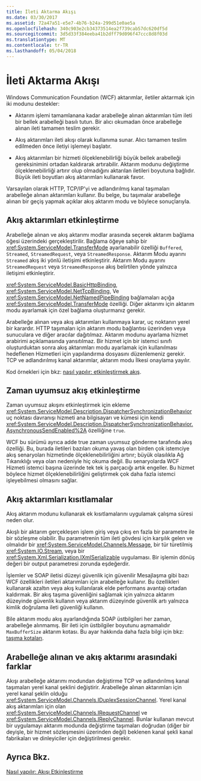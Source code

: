 ```yaml
---
title: İleti Aktarma Akışı
ms.date: 03/30/2017
ms.assetid: 72a47a51-e5e7-4b76-b24a-299d51e0ae5a
ms.openlocfilehash: 340c903e2cb34373514ea2f739cab57dc620df5d
ms.sourcegitcommit: 3d5d33f384eeba41b2dff79d096f47ccc8d8f03d
ms.translationtype: MT
ms.contentlocale: tr-TR
ms.lasthandoff: 05/04/2018
---
```

# <a name="streaming-message-transfer"></a>İleti Aktarma Akışı
Windows Communication Foundation (WCF) aktarımlar, iletiler aktarmak için iki modunu destekler:  
  
-   Aktarım işlemi tamamlanana kadar arabelleğe alınan aktarımları tüm ileti bir bellek arabelleği basılı tutun. Bir alıcı okumadan önce arabelleğe alınan ileti tamamen teslim gerekir.  
  
-   Akış aktarımları ileti akışı olarak kullanıma sunar. Alıcı tamamen teslim edilmeden önce iletiyi işlemeyi başlatır.  
  
-   Akış aktarımları bir hizmeti ölçeklenebilirliği büyük bellek arabelleği gereksinimini ortadan kaldırarak artırabilir. Aktarım modunu değiştirme ölçeklenebilirliği artırır olup olmadığını aktarılan iletileri boyutuna bağlıdır. Büyük ileti boyutları akış aktarımları kullanarak favor.  
  
 Varsayılan olarak HTTP, TCP/IP'yi ve adlandırılmış kanal taşımaları arabelleğe alınan aktarımları kullanır. Bu belge, bu taşımalar arabelleğe alınan bir geçiş yapmak açıklar akış aktarım modu ve böylece sonuçlarıyla.  
  
## <a name="enabling-streamed-transfers"></a>Akış aktarımları etkinleştirme  
 Arabelleğe alınan ve akış aktarımı modlar arasında seçerek aktarım bağlama öğesi üzerindeki gerçekleştirilir. Bağlama öğeye sahip bir <xref:System.ServiceModel.TransferMode> ayarlanabilir özelliği `Buffered`, `Streamed`, `StreamedRequest`, veya `StreamedResponse`. Aktarım Modu ayarını `Streamed` akış iki yönlü iletişimi etkinleştirir. Aktarım Modu ayarını `StreamedRequest` veya `StreamedResponse` akış belirtilen yönde yalnızca iletişimi etkinleştirir.  
  
 <xref:System.ServiceModel.BasicHttpBinding>, <xref:System.ServiceModel.NetTcpBinding>, Ve <xref:System.ServiceModel.NetNamedPipeBinding> bağlamaları açığa <xref:System.ServiceModel.TransferMode> özelliği. Diğer aktarımı için aktarım modu ayarlamak için özel bağlama oluşturmanız gerekir.  
  
 Arabelleğe alınan veya akış aktarımları kullanmaya karar, uç noktanın yerel bir karardır. HTTP taşımaları için aktarım modu bağlantısı üzerinden veya sunuculara ve diğer aracılar dağıtılmaz. Aktarım modunu ayarlama hizmet arabirimi açıklamasında yansıtılmaz. Bir hizmet için bir istemci sınıfı oluşturduktan sonra akış aktarımları modu ayarlamak için kullanılması hedeflenen Hizmetleri için yapılandırma dosyasını düzenlemeniz gerekir. TCP ve adlandırılmış kanal aktarımlar, aktarım modu İlkesi onaylama yayılır.  
  
 Kod örnekleri için bkz: [nasıl yapılır: etkinleştirmek akış](../../../../docs/framework/wcf/feature-details/how-to-enable-streaming.md).  
  
## <a name="enabling-asynchronous-streaming"></a>Zaman uyumsuz akış etkinleştirme  
 Zaman uyumsuz akışını etkinleştirmek için ekleme <xref:System.ServiceModel.Description.DispatcherSynchronizationBehavior> uç noktası davranışı hizmeti ana bilgisayarı ve kümesi için kendi <xref:System.ServiceModel.Description.DispatcherSynchronizationBehavior.AsynchronousSendEnabled%2A> özelliğine `true`.  
  
 WCF bu sürümü ayrıca adde true zaman uyumsuz gönderme tarafında akış özelliği. Bu, burada iletileri bazıları okuma yavaş olan birden çok istemciye akış senaryoları hizmetinde ölçeklenebilirliğini artırır; büyük olasılıkla Ağ Tıkanıklığı veya olan nedeniyle hiç okuma değil. Bu senaryolarda WCF Hizmeti istemci başına üzerinde tek tek iş parçacığı artık engeller. Bu hizmet böylece hizmet ölçeklenebilirliğini geliştirmek çok daha fazla istemci işleyebilmesi olmasını sağlar.  
  
## <a name="restrictions-on-streamed-transfers"></a>Akış aktarımları kısıtlamalar  
 Akış aktarım modunu kullanarak ek kısıtlamalarını uygulamak çalışma süresi neden olur.  
  
 Akışlı bir aktarım gerçekleşen işlem giriş veya çıkış en fazla bir parametre ile bir sözleşme olabilir. Bu parametrenin tüm ileti gövdesi için karşılık gelen ve olmalıdır bir <xref:System.ServiceModel.Channels.Message>, bir tür türetilmiş <xref:System.IO.Stream>, veya bir <xref:System.Xml.Serialization.IXmlSerializable> uygulaması. Bir işlemin dönüş değeri bir output parametresi zorunda eşdeğerdir.  
  
 İşlemler ve SOAP iletisi düzeyi güvenlik için güvenilir Mesajlaşma gibi bazı WCF özellikleri iletileri aktarımları için arabelleğe kullanır. Bu özellikleri kullanarak azaltın veya akış kullanılarak elde performans avantajı ortadan kaldırmak. Bir akış taşıma güvenliğini sağlamak için yalnızca aktarım düzeyinde güvenlik kullanın veya aktarım düzeyinde güvenlik artı yalnızca kimlik doğrulama ileti güvenliği kullanın.  
  
 Bile aktarım modu akış ayarlandığında SOAP üstbilgileri her zaman, arabelleğe alınmamış. Bir ileti için üstbilgiler boyutunu aşmamalıdır `MaxBufferSize` aktarım kotası. Bu ayar hakkında daha fazla bilgi için bkz: [taşıma kotaları](../../../../docs/framework/wcf/feature-details/transport-quotas.md).  
  
## <a name="differences-between-buffered-and-streamed-transfers"></a>Arabelleğe alınan ve akış aktarımı arasındaki farklar  
 Akışı arabelleğe aktarımı modundan değiştirme TCP ve adlandırılmış kanal taşımaları yerel kanal şeklini değiştirir. Arabelleğe alınan aktarımları için yerel kanal şeklin olduğu <xref:System.ServiceModel.Channels.IDuplexSessionChannel>. Yerel kanal akış aktarımları için olan <xref:System.ServiceModel.Channels.IRequestChannel> ve <xref:System.ServiceModel.Channels.IReplyChannel>. Bunlar kullanan mevcut bir uygulamayı aktarım modunda değiştirme taşımaları doğrudan (diğer bir deyişle, bir hizmet sözleşmesini üzerinden değil) beklenen kanal şekli kanal fabrikaları ve dinleyiciler için değiştirilmesi gerekir.  
  
## <a name="see-also"></a>Ayrıca Bkz.  
 [Nasıl yapılır: Akışı Etkinleştirme](../../../../docs/framework/wcf/feature-details/how-to-enable-streaming.md)
